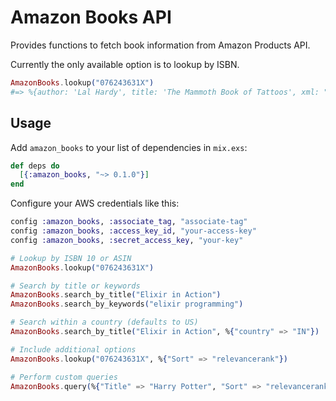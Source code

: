 
# Amazon Books API

Provides functions to fetch book information from Amazon Products API.

Currently the only available option is to lookup by ISBN.

```elixir
AmazonBooks.lookup("076243631X")
#=> %{author: 'Lal Hardy', title: 'The Mammoth Book of Tattoos', xml: "..."}
```

## Usage

Add `amazon_books` to your list of dependencies in `mix.exs`:

```elixir
def deps do
  [{:amazon_books, "~> 0.1.0"}]
end
```

Configure your AWS credentials like this:

```elixir
config :amazon_books, :associate_tag, "associate-tag"
config :amazon_books, :access_key_id, "your-access-key"
config :amazon_books, :secret_access_key, "your-key" 
```

```elixir
# Lookup by ISBN 10 or ASIN
AmazonBooks.lookup("076243631X")

# Search by title or keywords
AmazonBooks.search_by_title("Elixir in Action")
AmazonBooks.search_by_keywords("elixir programming")

# Search within a country (defaults to US)
AmazonBooks.search_by_title("Elixir in Action", %{"country" => "IN"})

# Include additional options
AmazonBooks.lookup("076243631X", %{"Sort" => "relevancerank"})

# Perform custom queries
AmazonBooks.query(%{"Title" => "Harry Potter", "Sort" => "relevancerank"})
```

